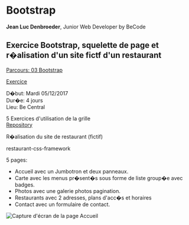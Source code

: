 # Bootstrap #

**Jean Luc Denbroeder**, Junior Web Developer by BeCode  

## Exercice Bootstrap, squelette de page et r�alisation d'un site fictf d'un restaurant ##

[Parcours: 03 Bootstrap](https://github.com/becodeorg/Swartz-promo-3/tree/master/Parcours/03-Bootstrap)  

[Exercice](https://github.com/becodeorg/Swartz-promo-3/blob/master/Parcours/03-Bootstrap/exercices.md)  


D�but: Mardi 05/12/2017  
Dur�e: 4 jours  
Lieu: Be Central  

5 Exercices d'utilisation de la grille  
[Repository](https://github.com/jldenbroeder/bootstrap)  


R�alisation du site de restaurant (fictif)  

restaurant-css-framework

5 pages:
* Accueil avec un Jumbotron et deux panneaux.
* Carte avec les menus pr�sent�s sous forme de liste group�e avec badges.
* Photos avec une galerie photos pagination.
* Restaurants avec 2 adresses, plans d'acc�s et horaires
* Contact avec un formulaire de contact.

![Capture d'écran de la page Accueil](https://jldenbroeder.github.io/restaurant-css-framework/assets/img/capt1.jpg)
